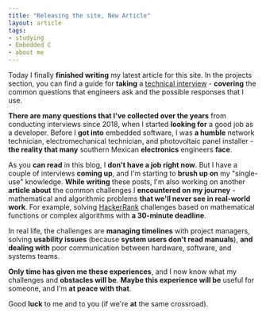 ```yaml
---
title: "Releasing the site, New Article"
layout: article
tags:
- studying
- Embedded C
- about me
---
```


Today I finally **finished writing** my latest article for this site. In the projects section, you can find a guide for **taking** a [technical interview](https://razielgdn.github.io/risingembeddedmx/projects/en/embedded-topics/embedded-questions-en) - **covering** the common questions that engineers ask and the possible responses that I use.

**There are many questions that I've collected over the years** from conducting interviews since 2018, when I started **looking for** a good job as a developer. Before I **got into** embedded software, I was **a humble** network technician, electromechanical technician, and photovoltaic panel installer - **the reality that many** southern Mexican **electronics** engineers **face**.

As you **can read** in this blog, I **don't have a job right now**. But I have a couple of interviews **coming up**, and I'm starting to **brush up on** my "single-use" knowledge. **While writing** these posts, I'm also working on another **article about** the common challenges I **encountered on my journey** - mathematical and algorithmic problems **that we'll never see in real-world work**. For example, solving [HackerRank](https://www.hackerrank.com/) challenges based on mathematical functions or complex algorithms with **a 30-minute deadline**.

In real life, the challenges are **managing timelines** with project managers, solving **usability issues** (because **system users don't read manuals**), **and dealing with** poor communication between hardware, software, and systems teams.

**Only time has given me these experiences**, and I now know what my challenges and **obstacles will be**. **Maybe this experience will be** useful for someone, and I'm **at peace with that**.

Good **luck** to me and to you (if we're **at** the same crossroad).